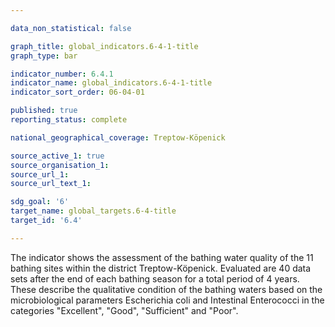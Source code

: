 ```yaml
---

data_non_statistical: false

graph_title: global_indicators.6-4-1-title
graph_type: bar

indicator_number: 6.4.1
indicator_name: global_indicators.6-4-1-title
indicator_sort_order: 06-04-01

published: true
reporting_status: complete

national_geographical_coverage: Treptow-Köpenick

source_active_1: true
source_organisation_1: 
source_url_1: 
source_url_text_1: 

sdg_goal: '6'
target_name: global_targets.6-4-title
target_id: '6.4'

---
```


The indicator shows the assessment of the bathing water quality of the 11 bathing sites within the district Treptow-Köpenick. Evaluated are 40 data sets after the end of each bathing season for a total period of 4 years. These describe the qualitative condition of the bathing waters based on the microbiological parameters Escherichia coli and Intestinal Enterococci in the categories "Excellent", "Good", "Sufficient" and "Poor".
